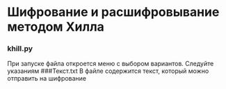 # Шифрование и расшифровывание методом Хилла
### khill.py
При запуске файла откроется меню с выбором вариантов. Следуйте указаниям
###Текст.txt
В файле содержится текст, который можно отправить на шифрование